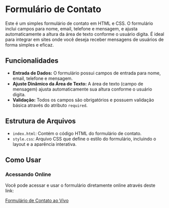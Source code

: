 # Formulário de Contato

Este é um simples formulário de contato em HTML e CSS. O formulário inclui campos para nome, email, telefone e mensagem, e ajusta automaticamente a altura da área de texto conforme o usuário digita. É ideal para integrar em sites onde você deseja receber mensagens de usuários de forma simples e eficaz.

## Funcionalidades

- **Entrada de Dados:** O formulário possui campos de entrada para nome, email, telefone e mensagem.
- **Ajuste Dinâmico da Área de Texto:** A área de texto (campo de mensagem) ajusta automaticamente sua altura conforme o usuário digita.
- **Validação:** Todos os campos são obrigatórios e possuem validação básica através do atributo `required`.

## Estrutura de Arquivos

- `index.html`: Contém o código HTML do formulário de contato.
- `style.css`: Arquivo CSS que define o estilo do formulário, incluindo o layout e a aparência interativa.

## Como Usar

### Acessando Online

Você pode acessar e usar o formulário diretamente online através deste link:

[Formulário de Contato ao Vivo](https://viniciusavila1.github.io/Contact-Form/)
